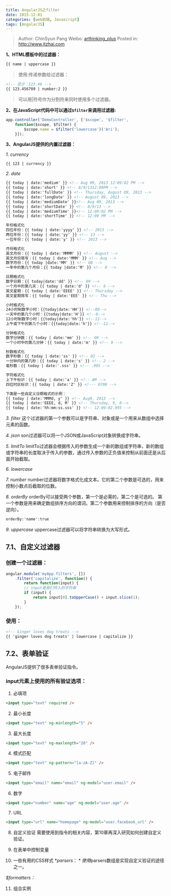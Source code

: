 ```yaml
---
title: AngularJS之filter
date: 2015-12-01
categories: [web前端, Javascript]
tags: [AngularJS]
---
```


> Author: ChinSyun Pang
> Weibo: [arthinking_plus](http://weibo.com/arthinkingplus)
> Posted in: http://www.itzhai.com

**1、HTML模板中的过滤器：**
```html
{{ name | uppercase }}
```

> 使用:传递参数给过滤器：
```html
<!-- 显示：123.46 -->
{{ 123.456789 | number:2 }}
```

> 可以用|符号作为分割符来同时使用多个过滤器。

**2、在JavaScript代码中可以通过`$filter`来调用过滤器:**
```javascript
app.controller('DemoController', ['$scope', '$filter',
	function($scope, $filter) {
		$scope.name = $filter('lowercase')('Ari');
	}]);
```

**3、AngularJS提供的内置过滤器：**

*1. currency*
```html
{{ 123 | currency }}
```

*2. date*
```html
{{ today | date:'medium' }} <!-- Aug 09, 2013 12:09:02 PM -->
{{ today | date:'short' }} <!-- 8/9/1312:09PM -->
{{ today | date:'fullDate' }} <!-- Thursday, August 09, 2013 -->
{{ today | date:'longDate' }} <!-- August 09, 2013 -->
{{ today | date:'mediumDate' }}<!-- Aug 09, 2013 -->
{{ today | date:'shortDate' }} <!-- 8/9/13 -->
{{ today | date:'mediumTime' }}<!-- 12:09:02 PM -->
{{ today | date:'shortTime' }} <!-- 12:09 PM -->

年份格式化
四位年份：{{ today | date:'yyyy' }} <!-- 2013 -->
两位年份：{{ today | date:'yy' }} <!-- 13 -->
一位年份：{{ today | date:'y' }} <!-- 2013 -->

月份格式化
英文月份：{{ today | date:'MMMM' }} <!-- August -->
英文月份简写：{{ today | date:'MMM' }} <!-- Aug -->
数字月份：{{ today |date:'MM' }} <!-- 08 -->
一年中的第几个月份：{{ today |date:'M' }} <!-- 8 -->

日期格式化
数字日期：{{ today|date:'dd' }} <!-- 09 -->
一个月中的第几天：{{ today | date:'d' }} <!-- 9 -->
英文星期：{{ today | date:'EEEE' }} <!-- Thursday -->
英文星期简写：{{ today | date:'EEE' }} <!-- Thu -->

小时格式化
24小时制数字小时：{{today|date:'HH'}} <!--00-->
一天中的第几个小时：{{today|date:'H'}} <!--0-->
12小时制数字小时：{{today|date:'hh'}} <!--12-->
上午或下午的第几个小时：{{today|date:'h'}} <!--12-->

分钟格式化
数字分钟数：{{ today | date:'mm' }} <!-- 09 -->
一个小时中的第几分钟：{{ today | date:'m' }} <!-- 9 -->

秒数格式化
数字秒数：{{ today | date:'ss' }} <!-- 02 -->
一分钟内的第几秒：{{ today | date:'s' }} <!-- 2 -->
毫秒数：{{ today | date:'.sss' }} <!-- .995 -->

字符格式化
上下午标识：{{ today | date:'a' }} <!-- AM -->
四位时区标识：{{ today | date:'Z' }} <!--- 0700 -->

下面是一些自定义日期格式的示例：
{{ today | date:'MMMd, y' }} <!-- Aug9, 2013 -->
{{ today | date:'EEEE, d, M' }} <!-- Thursday, 9, 8-->
{{ today | date:'hh:mm:ss.sss' }} <!-- 12:09:02.995 -->
```

*3. filter*
这个过滤器的第一个参数可以是字符串、对象或是一个用来从数组中选择元素的函数。

*4. json*
son过滤器可以将一个JSON或JavaScript对象转换成字符串。

*5. limitTo*
limitTo过滤器会根据传入的参数生成一个新的数组或字符串，新的数组或字符串的长度取决于传入的参数，通过传入参数的正负值来控制从前面还是从后面开始截取。

*6. lowercase*

*7. number*
number过滤器将数字格式化成文本。它的第二个参数是可选的，用来控制小数点后截取的位数。

*8. orderBy*
orderBy可以接受两个参数，第一个是必需的，第二个是可选的。
第一个参数是用来确定数组排序方向的谓词。第二个参数用来控制排序的方向（是否逆向）。
```html
orderBy:'name':true
```

*9. uppercase*
uppercase过滤器可以将字符串转换为大写形式。

## 7.1、自定义过滤器

### 创建一个过滤器：
```javascript
angular.module('myApp.filters', [])
	.filter('capitalize', function() {
		return function(input) {
		// input是我们传入的字符串
		if (input) {
			return input[0].toUpperCase() + input.slice(1);
		}
	});
```

### 使用：
```html
<!-- Ginger loves dog treats -->
{{ 'ginger loves dog treats' | lowercase | capitalize }}
```

## 7.2、表单验证
AngularJS提供了很多表单验证指令。

### input元素上使用的所有验证选项：

1. 必填项
```html
<input type="text" required />
```

2. 最小长度
```html
<input type="text" ng-minlength="5" />
```

3. 最大长度
```html
<input type="text" ng-maxlength="20" />
```

4. 模式匹配
```html
<input type="text" ng-pattern="[a-zA-Z]" />
```

5. 电子邮件
```html
<input type="email" name="email" ng-model="user.email" />
```

6. 数字
```html
<input type="number" name="age" ng-model="user.age" />
```

7. URL
```html
<input type="url" name="homepage" ng-model="user.facebook_url" />
```

8. 自定义验证
需要使用到指令的相关内容，第10章再深入研究如何创建自定义验证。

9. 在表单中控制变量

10. 一些有用的CSS样式
*$parsers：*
使用$parsers数组是实现自定义验证的途径之一。


*$formatters：*



11. 组合实例



